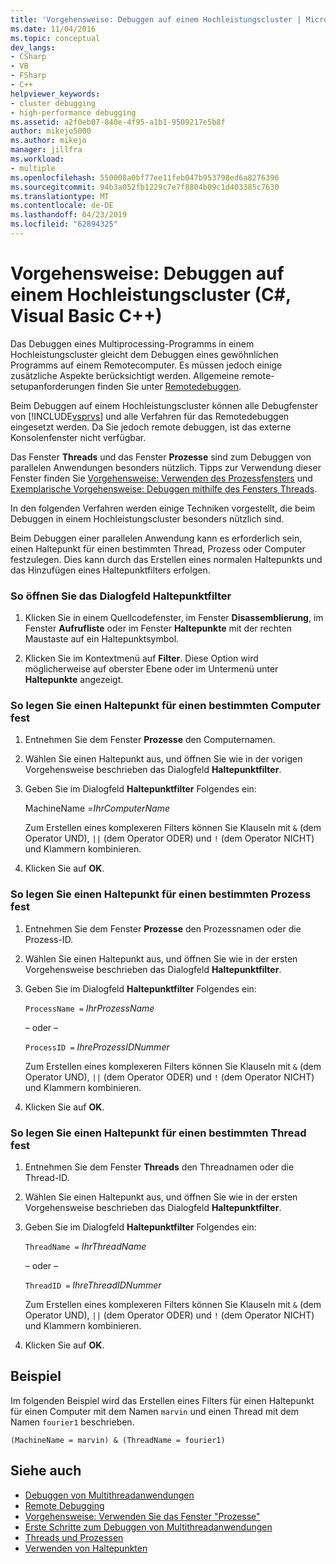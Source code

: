 ```yaml
---
title: 'Vorgehensweise: Debuggen auf einem Hochleistungscluster | Microsoft-Dokumentation'
ms.date: 11/04/2016
ms.topic: conceptual
dev_langs:
- CSharp
- VB
- FSharp
- C++
helpviewer_keywords:
- cluster debugging
- high-performance debugging
ms.assetid: a2f0eb07-840e-4f95-a1b1-9509217e5b8f
author: mikejo5000
ms.author: mikejo
manager: jillfra
ms.workload:
- multiple
ms.openlocfilehash: 550008a0bf77ee11feb047b953798ed6a8276396
ms.sourcegitcommit: 94b3a052fb1229c7e7f8804b09c1d403385c7630
ms.translationtype: MT
ms.contentlocale: de-DE
ms.lasthandoff: 04/23/2019
ms.locfileid: "62894325"
---
```

# <a name="how-to-debug-on-a-high-performance-cluster-c-visual-basic-c"></a>Vorgehensweise: Debuggen auf einem Hochleistungscluster (C#, Visual Basic C++)

Das Debuggen eines Multiprocessing-Programms in einem Hochleistungscluster gleicht dem Debuggen eines gewöhnlichen Programms auf einem Remotecomputer. Es müssen jedoch einige zusätzliche Aspekte berücksichtigt werden. Allgemeine remote-setupanforderungen finden Sie unter [Remotedebuggen](../debugger/remote-debugging.md).

 Beim Debuggen auf einem Hochleistungscluster können alle Debugfenster von [!INCLUDE[vsprvs](../code-quality/includes/vsprvs_md.md)] und alle Verfahren für das Remotedebuggen eingesetzt werden. Da Sie jedoch remote debuggen, ist das externe Konsolenfenster nicht verfügbar.

 Das Fenster **Threads** und das Fenster **Prozesse** sind zum Debuggen von parallelen Anwendungen besonders nützlich. Tipps zur Verwendung dieser Fenster finden Sie [Vorgehensweise: Verwenden des Prozessfensters](/previous-versions/visualstudio/visual-studio-2010/7h8h5sdw(v=vs.100)) und [Exemplarische Vorgehensweise: Debuggen mithilfe des Fensters Threads](../debugger/how-to-use-the-threads-window.md).

 In den folgenden Verfahren werden einige Techniken vorgestellt, die beim Debuggen in einem Hochleistungscluster besonders nützlich sind.

 Beim Debuggen einer parallelen Anwendung kann es erforderlich sein, einen Haltepunkt für einen bestimmten Thread, Prozess oder Computer festzulegen. Dies kann durch das Erstellen eines normalen Haltepunkts und das Hinzufügen eines Haltepunktfilters erfolgen.

### <a name="to-open-the-breakpoint-filter-dialog-box"></a>So öffnen Sie das Dialogfeld Haltepunktfilter

1. Klicken Sie in einem Quellcodefenster, im Fenster **Disassemblierung**, im Fenster **Aufrufliste** oder im Fenster **Haltepunkte** mit der rechten Maustaste auf ein Haltepunktsymbol.

2. Klicken Sie im Kontextmenü auf **Filter**. Diese Option wird möglicherweise auf oberster Ebene oder im Untermenü unter **Haltepunkte** angezeigt.

### <a name="to-set-a-breakpoint-on-a-specific-computer"></a>So legen Sie einen Haltepunkt für einen bestimmten Computer fest

1. Entnehmen Sie dem Fenster **Prozesse** den Computernamen.

2. Wählen Sie einen Haltepunkt aus, und öffnen Sie wie in der vorigen Vorgehensweise beschrieben das Dialogfeld **Haltepunktfilter**.

3. Geben Sie im Dialogfeld **Haltepunktfilter** Folgendes ein:

     MachineName =*IhrComputerName*

     Zum Erstellen eines komplexeren Filters können Sie Klauseln mit `&` (dem Operator UND), `||` (dem Operator ODER) und `!` (dem Operator NICHT) und Klammern kombinieren.

4. Klicken Sie auf **OK**.

### <a name="to-set-a-breakpoint-on-a-specific-process"></a>So legen Sie einen Haltepunkt für einen bestimmten Prozess fest

1. Entnehmen Sie dem Fenster **Prozesse** den Prozessnamen oder die Prozess-ID.

2. Wählen Sie einen Haltepunkt aus, und öffnen Sie wie in der ersten Vorgehensweise beschrieben das Dialogfeld **Haltepunktfilter**.

3. Geben Sie im Dialogfeld **Haltepunktfilter** Folgendes ein:

     `ProcessName =`  *IhrProzessName*

     – oder –

     `ProcessID =` *IhreProzessIDNummer*

     Zum Erstellen eines komplexeren Filters können Sie Klauseln mit `&` (dem Operator UND), `||` (dem Operator ODER) und `!` (dem Operator NICHT) und Klammern kombinieren.

4. Klicken Sie auf **OK**.

### <a name="to-set-a-breakpoint-on-a-specific-thread"></a>So legen Sie einen Haltepunkt für einen bestimmten Thread fest

1. Entnehmen Sie dem Fenster **Threads** den Threadnamen oder die Thread-ID.

2. Wählen Sie einen Haltepunkt aus, und öffnen Sie wie in der ersten Vorgehensweise beschrieben das Dialogfeld **Haltepunktfilter**.

3. Geben Sie im Dialogfeld **Haltepunktfilter** Folgendes ein:

     `ThreadName =` *IhrThreadName*

     – oder –

     `ThreadID =` *IhreThreadIDNummer*

     Zum Erstellen eines komplexeren Filters können Sie Klauseln mit `&` (dem Operator UND), `||` (dem Operator ODER) und `!` (dem Operator NICHT) und Klammern kombinieren.

4. Klicken Sie auf **OK**.

## <a name="example"></a>Beispiel
 Im folgenden Beispiel wird das Erstellen eines Filters für einen Haltepunkt für einen Computer mit dem Namen `marvin` und einen Thread mit dem Namen `fourier1` beschrieben.

`(MachineName = marvin) & (ThreadName = fourier1)`

## <a name="see-also"></a>Siehe auch
- [Debuggen von Multithreadanwendungen](../debugger/debug-multithreaded-applications-in-visual-studio.md)
- [Remote Debugging](../debugger/remote-debugging.md)
- [Vorgehensweise: Verwenden Sie das Fenster "Prozesse"](/previous-versions/visualstudio/visual-studio-2010/7h8h5sdw(v=vs.100))
- [Erste Schritte zum Debuggen von Multithreadanwendungen](../debugger/get-started-debugging-multithreaded-apps.md)
- [Threads und Prozessen](/previous-versions/visualstudio/visual-studio-2010/ms164740(v=vs.100))
- [Verwenden von Haltepunkten](../debugger/using-breakpoints.md)